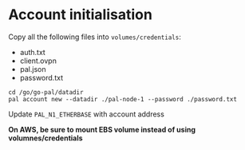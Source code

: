 # Account initialisation

Copy all the following files into `volumes/credentials`:
- auth.txt
- client.ovpn
- pal.json
- password.txt

```
cd /go/go-pal/datadir
pal account new --datadir ./pal-node-1 --password ./password.txt
```

Update `PAL_N1_ETHERBASE` with account address

**On AWS, be sure to mount EBS volume instead of using volumnes/credentials**